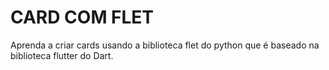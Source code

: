 # CARD COM FLET

Aprenda a criar cards usando a biblioteca flet do python que é baseado na biblioteca flutter do Dart.